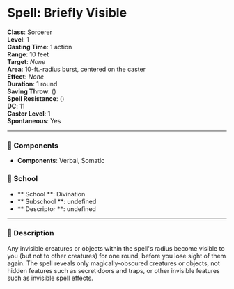 
# Spell: Briefly Visible
**Class**: Sorcerer  
**Level**: 1  
**Casting Time**: 1 action  
**Range**: 10 feet  
**Target**: _None_  
**Area**: 10-ft.-radius burst, centered on the caster  
**Effect**: _None_  
**Duration**: 1 round  
**Saving Throw**:  ()  
**Spell Resistance**:  ()  
**DC**: 11  
**Caster Level**: 1  
**Spontaneous**: Yes

---

### 🔮 Components
- **Components**: Verbal, Somatic

### 🏫 School
- ** School **: Divination
- ** Subschool **: undefined
- ** Descriptor **: undefined
---

### 📜 Description
Any invisible creatures or objects within the spell's radius become visible to you (but not to other creatures) for one round, before you lose sight of them again. The spell reveals only magically-obscured creatures or objects, not hidden features such as secret doors and traps, or other invisible features such as invisible spell effects.
